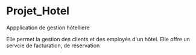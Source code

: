 # Projet_Hotel
Appplication de gestion hôtelliere

Elle permet la gestion des clients et des employés d'un hôtel.
Elle offre un servcie de facturation, de réservation 
